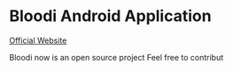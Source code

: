 # Bloodi Android Application

[Official Website](https://www.blood-i.com)

Bloodi now is an open source project
Feel free to contribut